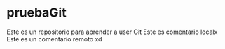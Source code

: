 # pruebaGit
Este es un repositorio para aprender a user Git
Este es comentario localx
Este es un comentario remoto xd
